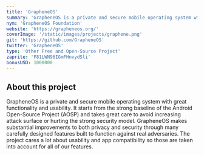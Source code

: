 ```yaml
---
title: 'GrapheneOS'
summary: 'GrapheneOS is a private and secure mobile operating system with great functionality and usability. It has near full Android app compatibility via our sandboxed Google Play compatibility layer.'
nym: 'GrapheneOS Foundation'
website: 'https://grapheneos.org/'
coverImage: '/static/images/projects/graphene.png'
git: 'https://github.com/GrapheneOS'
twitter: 'GrapheneOS'
type: 'Other Free and Open-Source Project'
zaprite: 'F81LWN96IGmFHnvydSli'
bonusUSD: 1000000
---
```


## About this project

GrapheneOS is a private and secure mobile operating system with great functionality and usability. It starts from the strong baseline of the Android Open-Source Project (AOSP) and takes great care to avoid increasing attack surface or hurting the strong security model. GrapheneOS makes substantial improvements to both privacy and security through many carefully designed features built to function against real adversaries. The project cares a lot about usability and app compatibility so those are taken into account for all of our features.

